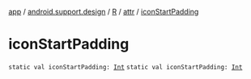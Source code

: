 [app](../../../index.md) / [android.support.design](../../index.md) / [R](../index.md) / [attr](index.md) / [iconStartPadding](./icon-start-padding.md)

# iconStartPadding

`static val iconStartPadding: `[`Int`](https://kotlinlang.org/api/latest/jvm/stdlib/kotlin/-int/index.html)
`static val iconStartPadding: `[`Int`](https://kotlinlang.org/api/latest/jvm/stdlib/kotlin/-int/index.html)
